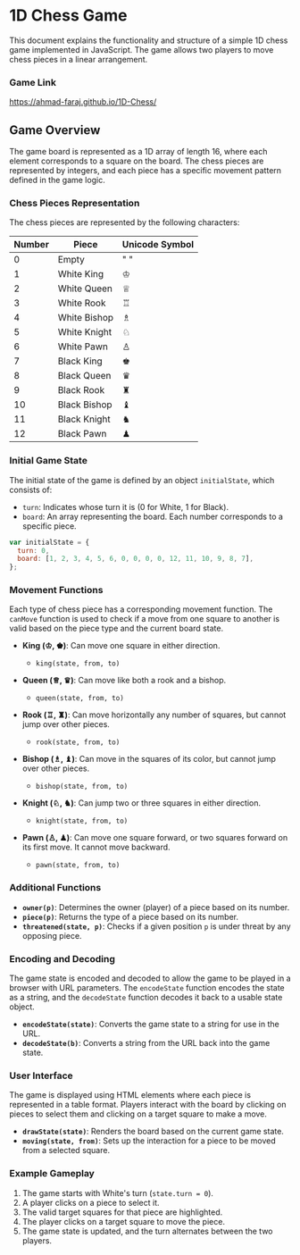 # 1D Chess Game

This document explains the functionality and structure of a simple 1D chess game implemented in JavaScript. The game allows two players to move chess pieces in a linear arrangement.

### Game Link

https://ahmad-faraj.github.io/1D-Chess/

## Game Overview

The game board is represented as a 1D array of length 16, where each element corresponds to a square on the board. The chess pieces are represented by integers, and each piece has a specific movement pattern defined in the game logic.

### Chess Pieces Representation

The chess pieces are represented by the following characters:

| Number | Piece     | Unicode Symbol |
|--------|-----------|----------------|
| 0      | Empty     | " "            |
| 1      | White King| ♔              |
| 2      | White Queen| ♕             |
| 3      | White Rook | ♖             |
| 4      | White Bishop | ♗           |
| 5      | White Knight | ♘           |
| 6      | White Pawn | ♙             |
| 7      | Black King| ♚              |
| 8      | Black Queen| ♛             |
| 9      | Black Rook | ♜             |
| 10     | Black Bishop | ♝           |
| 11     | Black Knight | ♞           |
| 12     | Black Pawn | ♟             |

### Initial Game State

The initial state of the game is defined by an object `initialState`, which consists of:
- `turn`: Indicates whose turn it is (0 for White, 1 for Black).
- `board`: An array representing the board. Each number corresponds to a specific piece.

```javascript
var initialState = {
  turn: 0,
  board: [1, 2, 3, 4, 5, 6, 0, 0, 0, 0, 12, 11, 10, 9, 8, 7],
};
```

### Movement Functions

Each type of chess piece has a corresponding movement function. The `canMove` function is used to check if a move from one square to another is valid based on the piece type and the current board state.

- **King (♔, ♚)**: Can move one square in either direction.
  - `king(state, from, to)`

- **Queen (♕, ♛)**: Can move like both a rook and a bishop.
  - `queen(state, from, to)`

- **Rook (♖, ♜)**: Can move horizontally any number of squares, but cannot jump over other pieces.
  - `rook(state, from, to)`

- **Bishop (♗, ♝)**: Can move in the squares of its color, but cannot jump over other pieces.
  - `bishop(state, from, to)`

- **Knight (♘, ♞)**: Can jump two or three squares in either direction.
  - `knight(state, from, to)`

- **Pawn (♙, ♟)**: Can move one square forward, or two squares forward on its first move. It cannot move backward.
  - `pawn(state, from, to)`

### Additional Functions

- **`owner(p)`**: Determines the owner (player) of a piece based on its number.
- **`piece(p)`**: Returns the type of a piece based on its number.
- **`threatened(state, p)`**: Checks if a given position `p` is under threat by any opposing piece.

### Encoding and Decoding

The game state is encoded and decoded to allow the game to be played in a browser with URL parameters. The `encodeState` function encodes the state as a string, and the `decodeState` function decodes it back to a usable state object.

- **`encodeState(state)`**: Converts the game state to a string for use in the URL.
- **`decodeState(b)`**: Converts a string from the URL back into the game state.

### User Interface

The game is displayed using HTML elements where each piece is represented in a table format. Players interact with the board by clicking on pieces to select them and clicking on a target square to make a move.

- **`drawState(state)`**: Renders the board based on the current game state.
- **`moving(state, from)`**: Sets up the interaction for a piece to be moved from a selected square.

### Example Gameplay

1. The game starts with White's turn (`state.turn = 0`).
2. A player clicks on a piece to select it.
3. The valid target squares for that piece are highlighted.
4. The player clicks on a target square to move the piece.
5. The game state is updated, and the turn alternates between the two players.
